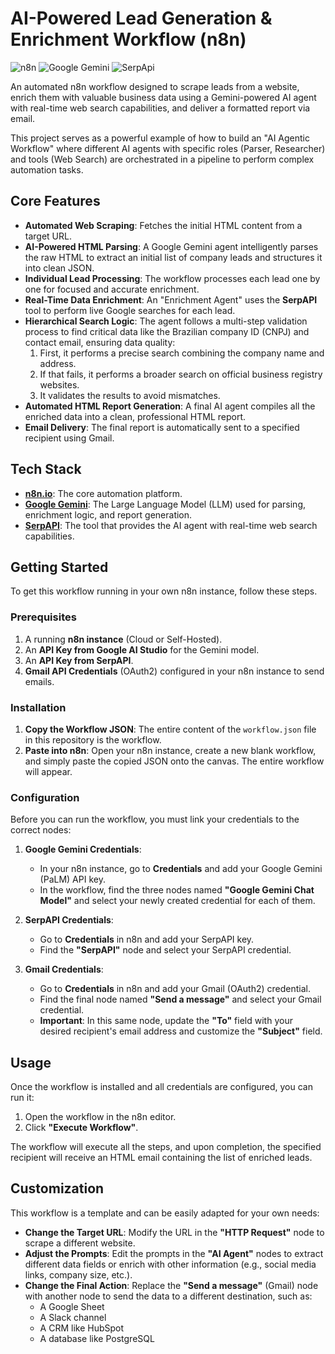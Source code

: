 # AI-Powered Lead Generation & Enrichment Workflow (n8n)

![n8n](https://img.shields.io/badge/n8n-121_189_163?style=for-the-badge&logo=n8n&logoColor=white)
![Google Gemini](https://img.shields.io/badge/Google_Gemini-8E75B2?style=for-the-badge&logo=google&logoColor=white)
![SerpApi](https://img.shields.io/badge/SerpApi-4A85C3?style=for-the-badge&logo=googlechrome&logoColor=white)

An automated n8n workflow designed to scrape leads from a website, enrich them with valuable business data using a Gemini-powered AI agent with real-time web search capabilities, and deliver a formatted report via email.

This project serves as a powerful example of how to build an "AI Agentic Workflow" where different AI agents with specific roles (Parser, Researcher) and tools (Web Search) are orchestrated in a pipeline to perform complex automation tasks.

## Core Features

-   **Automated Web Scraping**: Fetches the initial HTML content from a target URL.
-   **AI-Powered HTML Parsing**: A Google Gemini agent intelligently parses the raw HTML to extract an initial list of company leads and structures it into clean JSON.
-   **Individual Lead Processing**: The workflow processes each lead one by one for focused and accurate enrichment.
-   **Real-Time Data Enrichment**: An "Enrichment Agent" uses the **SerpAPI** tool to perform live Google searches for each lead.
-   **Hierarchical Search Logic**: The agent follows a multi-step validation process to find critical data like the Brazilian company ID (CNPJ) and contact email, ensuring data quality:
    1.  First, it performs a precise search combining the company name and address.
    2.  If that fails, it performs a broader search on official business registry websites.
    3.  It validates the results to avoid mismatches.
-   **Automated HTML Report Generation**: A final AI agent compiles all the enriched data into a clean, professional HTML report.
-   **Email Delivery**: The final report is automatically sent to a specified recipient using Gmail.

## Tech Stack

-   **[n8n.io](https://n8n.io/)**: The core automation platform.
-   **[Google Gemini](https://gemini.google.com/)**: The Large Language Model (LLM) used for parsing, enrichment logic, and report generation.
-   **[SerpAPI](https://serpapi.com/)**: The tool that provides the AI agent with real-time web search capabilities.

## Getting Started

To get this workflow running in your own n8n instance, follow these steps.

### Prerequisites

1.  A running **n8n instance** (Cloud or Self-Hosted).
2.  An **API Key from Google AI Studio** for the Gemini model.
3.  An **API Key from SerpAPI**.
4.  **Gmail API Credentials** (OAuth2) configured in your n8n instance to send emails.

### Installation

1.  **Copy the Workflow JSON**: The entire content of the `workflow.json` file in this repository is the workflow.
2.  **Paste into n8n**: Open your n8n instance, create a new blank workflow, and simply paste the copied JSON onto the canvas. The entire workflow will appear.

### Configuration

Before you can run the workflow, you must link your credentials to the correct nodes:

1.  **Google Gemini Credentials**:
    -   In your n8n instance, go to **Credentials** and add your Google Gemini (PaLM) API key.
    -   In the workflow, find the three nodes named **"Google Gemini Chat Model"** and select your newly created credential for each of them.

2.  **SerpAPI Credentials**:
    -   Go to **Credentials** in n8n and add your SerpAPI key.
    -   Find the **"SerpAPI"** node and select your SerpAPI credential.

3.  **Gmail Credentials**:
    -   Go to **Credentials** in n8n and add your Gmail (OAuth2) credential.
    -   Find the final node named **"Send a message"** and select your Gmail credential.
    -   **Important**: In this same node, update the **"To"** field with your desired recipient's email address and customize the **"Subject"** field.

## Usage

Once the workflow is installed and all credentials are configured, you can run it:

1.  Open the workflow in the n8n editor.
2.  Click **"Execute Workflow"**.

The workflow will execute all the steps, and upon completion, the specified recipient will receive an HTML email containing the list of enriched leads.

## Customization

This workflow is a template and can be easily adapted for your own needs:

-   **Change the Target URL**: Modify the URL in the **"HTTP Request"** node to scrape a different website.
-   **Adjust the Prompts**: Edit the prompts in the **"AI Agent"** nodes to extract different data fields or enrich with other information (e.g., social media links, company size, etc.).
-   **Change the Final Action**: Replace the **"Send a message"** (Gmail) node with another node to send the data to a different destination, such as:
    -   A Google Sheet
    -   A Slack channel
    -   A CRM like HubSpot
    -   A database like PostgreSQL

